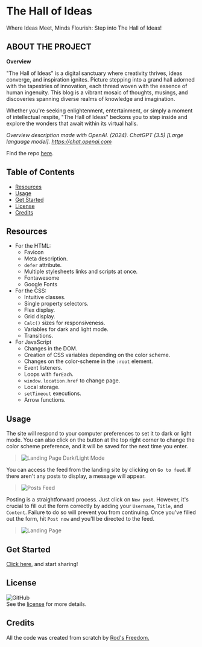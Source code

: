# The Hall of Ideas
Where Ideas Meet, Minds Flourish: Step into The Hall of Ideas!

## **ABOUT THE PROJECT**
**Overview**

"The Hall of Ideas" is a digital sanctuary where creativity thrives, ideas converge, and inspiration ignites. Picture stepping into a grand hall adorned with the tapestries of innovation, each thread woven with the essence of human ingenuity. This blog is a vibrant mosaic of thoughts, musings, and discoveries spanning diverse realms of knowledge and imagination.

Whether you're seeking enlightenment, entertainment, or simply a moment of intellectual respite, "The Hall of Ideas" beckons you to step inside and explore the wonders that await within its virtual halls.

*Overview description made with OpenAI. (2024). ChatGPT (3.5) [Large language model]. https://chat.openai.com*

Find the repo [here](https://github.com/Rod-Freedom/C4-The_Hall_of_Ideas).

## Table of Contents
- [Resources](#resources)
- [Usage](#usage)
- [Get Started](#get-started)
- [License](#license)
- [Credits](#credits)

## Resources
* For the HTML:
    * Favicon
    * Meta description.
    * `defer` attribute.
    * Multiple stylesheets links and scripts at once.
    * Fontawesome
    * Google Fonts
* For the CSS:
    * Intuitive classes.
    * Single property selectors.
    * Flex display.
    * Grid display.
    * ```Calc()``` sizes for responsiveness.
    * Variables for dark and light mode.
    * Transitions.
* For JavaScript
    * Changes in the DOM.
    * Creation of CSS variables depending on the color scheme.
    * Changes on the color-scheme in the `:root` element.
    * Event listeners.
    * Loops with `forEach`.
    * `window.location.href` to change page.
    * Local storage.
    * `setTimeout` executions.
    * Arrow functions.

## Usage
The site will respond to your computer preferences to set it to dark or light mode. You can also click on the button at the top right corner to change the color scheme preference, and it will be saved for the next time you enter.
> ![Landing Page Dark/Light Mode](./assets/images/ColorSchemeDemo.GIF)

You can access the feed from the landing site by clicking on `Go to feed`. If there aren't any posts to display, a message will appear.
> ![Posts Feed](./assets/images/GoToFeedDemo.GIF)

Posting is a straightforward process. Just click on `New post`. However, it's crucial to fill out the form correctly by adding your `Username`, `Title`, and `Content`. Failure to do so will prevent you from continuing. Once you've filled out the form, hit `Post now` and you'll be directed to the feed.
> ![Landing Page](./assets/images/PostingDemo.GIF)


## Get Started
[Click here](https://rod-freedom.github.io/C4-The_Hall_of_Ideas), and start sharing!

## License
![GitHub](https://img.shields.io/github/license/Rod-Freedom/C4-The_Hall_of_Ideas?style=for-the-badge)<br>
See the [license](https://github.com/Rod-Freedom/C4-The_Hall_of_Ideas/blob/main/LICENSE) for more details.

## Credits
All the code was created from scratch by [Rod's Freedom.](https://github.com/Rod-Freedom)